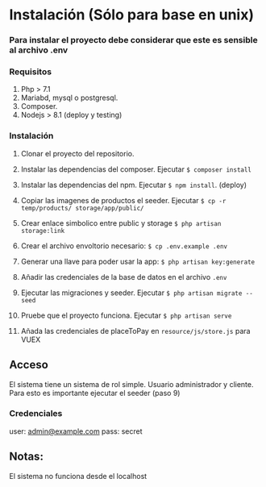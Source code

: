 # Instalación (Sólo para base en unix)

### Para instalar el proyecto debe considerar que este es sensible al archivo .env

### Requisitos

1. Php > 7.1
2. Mariabd, mysql o postgresql.
3. Composer.
4. Nodejs > 8.1 (deploy y testing)

### Instalación

1. Clonar el proyecto del repositorio.
2. Instalar las dependencias del composer. Ejecutar `$ composer install`
3. Instalar las dependencias del npm. Ejecutar `$ npm install`. (deploy)
4. Copiar las imagenes de productos el seeder. Ejecutar `$ cp -r temp/products/ storage/app/public/`

5. Crear enlace simbolico entre public y storage
  `$ php artisan storage:link`

6. Crear el archivo envoltorio necesario: `$ cp .env.example .env`

7. Generar una llave para poder usar la app: `$ php artisan key:generate`

8. Añadir las credenciales de la base de datos en el archivo `.env`

9. Ejecutar las migraciones y seeder. Ejecutar `$ php artisan migrate --seed`

10. Pruebe que el proyecto funciona. Ejecutar `$ php artisan serve`
11. Añada las credenciales de placeToPay en `resource/js/store.js` para VUEX


## Acceso
El sistema tiene un sistema de rol simple. Usuario administrador y cliente. Para esto es importante ejecutar el seeder (paso 9)


### Credenciales
user: admin@example.com
pass: secret

## Notas:

El sistema no funciona desde el localhost
